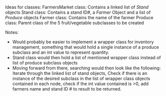 Ideas for classes:
FarmersMarket class: Contains a linked list of _Stand_ objects
Stand class: Contains a stand ID#, a _Farmer_ Object and a list of _Produce_ objects
Farmer class: Contains the name of the farmer
Produce class: Parent class of the 5 fruit/vegetable subclasses to be created


Notes: 
- Would probably be easier to implement a wrapper class for inventory management, something that would hold a single instance of a produce subclass and an int value to represent quantity.
- Stand class would then hold a list of mentioned wrapper class instead of list of produce subclass objects
- Moving forward from there, searching would then look like the following: Iterate through the linked list of stand objects, Check if there is an instance of the desired subclass in the list of wrapper class objects contained in each node, check if the int value contained is >0, add farmers name and stand ID # to result to be returned.
